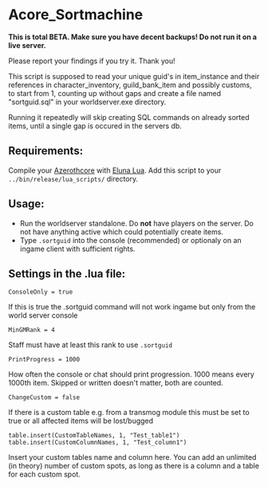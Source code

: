 # Acore_Sortmachine

**This is total BETA. Make sure you have decent backups! Do not run it on a live server.**

Please report your findings if you try it. Thank you!

This script is supposed to read your unique guid's in item_instance and their references in character_inventory, guild_bank_item and possibly customs,
to start from 1, counting up without gaps and create a file named "sortguid.sql" in your worldserver.exe directory.

Running it repeatedly will skip creating SQL commands on already sorted items, until a single gap is occured in the servers db.


## Requirements:

Compile your [Azerothcore](https://github.com/azerothcore/azerothcore-wotlk) with [Eluna Lua](https://www.azerothcore.org/catalogue-details.html?id=131435473).
Add this script to your `../bin/release/lua_scripts/` directory.

## Usage:

- Run the worldserver standalone. Do **not** have players on the server. Do not have anything active which could potentially create items.
- Type `.sortguid` into the console (recommended) or optionaly on an ingame client with sufficient rights.

## Settings in the .lua file:

`ConsoleOnly = true`

If this is true the .sortguid command will not work ingame but only from the world server console


`MinGMRank = 4`

Staff must have at least this rank to use `.sortguid`


`PrintProgress = 1000`

How often the console or chat should print progression. 1000 means every 1000th item. Skipped or written doesn't matter, both are counted.


`ChangeCustom = false`

If there is a custom table e.g. from a transmog module this must be set to true or all affected items will be lost/bugged


`table.insert(CustomTableNames, 1, "Test_table1")`
`table.insert(CustomColumnNames, 1, "Test_column1")`

Insert your custom tables name and column here. You can add an unlimited (in theory) number of custom spots, as long as there is a column and a table for each custom spot.
